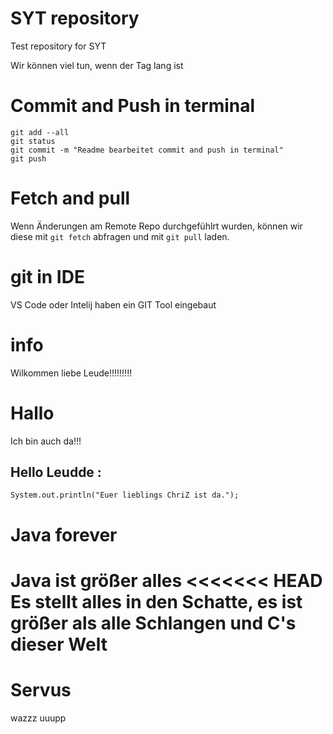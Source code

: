 # SYT repository
Test repository for SYT

Wir können viel tun, wenn der Tag lang ist

# Commit and Push in terminal

````
git add --all
git status
git commit -m "Readme bearbeitet commit and push in terminal"
git push
````

# Fetch and pull
Wenn Änderungen am Remote Repo durchgefühlrt wurden, können wir diese mit `git fetch` abfragen und mit `git pull` laden.

# git in IDE
VS Code oder Intelij haben ein GIT Tool eingebaut

# info
Wilkommen liebe Leude!!!!!!!!!

# Hallo
Ich bin auch da!!!

## Hello Leudde :
````
System.out.println("Euer lieblings ChriZ ist da.");
````

# Java forever
Java ist größer alles
<<<<<<< HEAD
Es stellt alles in den Schatte, es ist größer als alle Schlangen und C's dieser Welt
=======

# Servus
wazzz uuupp

